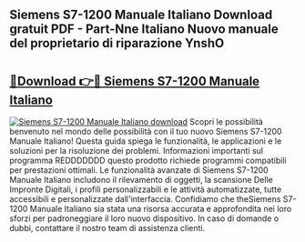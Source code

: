 ## Siemens S7-1200 Manuale Italiano Download gratuit PDF - Part-Nne Italiano Nuovo manuale del proprietario di riparazione YnshO

# <h2><a href="http://dfev04b.blite.top/?on=Siemens+S7-1200+Manuale+Italiano">🔗Download 👉🔴 Siemens S7-1200 Manuale Italiano</a></h2>

[![Siemens S7-1200 Manuale Italiano download](https://i.imgur.com/lujVjoI.png)](http://dfev04b.blite.top/?on=Siemens+S7-1200+Manuale+Italiano)
Scopri le possibilità benvenuto nel mondo delle possibilità con il tuo nuovo Siemens S7-1200 Manuale Italiano! Questa guida spiega le funzionalità, le applicazioni e le soluzioni per la risoluzione dei problemi. Informazioni importanti sul programma REDDDDDDD questo prodotto richiede programmi compatibili per prestazioni ottimali. Le funzionalità avanzate di Siemens S7-1200 Manuale Italiano includono il rilevamento di oggetti, la scansione Delle Impronte Digitali, i profili personalizzabili e le attività automatizzate, tutte accessibili e personalizzate dall'interfaccia. Confidiamo che theSiemens S7-1200 Manuale Italiano sia stata una risorsa accurata e approfondita nei loro sforzi per padroneggiare il loro nuovo dispositivo. In caso di domande o dubbi, contattare il nostro team di assistenza clienti.
